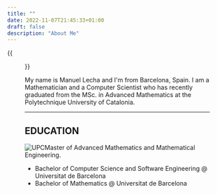 ```yaml
---
title: ""
date: 2022-11-07T21:45:33+01:00
draft: false
description: "About Me" 
---
```


{{<figure src="/roundme.png" alt="This is how I look like" position="center" height="200px" width="200px">}} 

My name is Manuel Lecha and I'm from Barcelona, Spain. I am a Mathematician and a Computer Scientist who has recently graduated from the MSc. in Advanced Mathematics at the Polytechnique University of Catalonia. 

<hr>

## EDUCATION

<div> <img src="/UPC.png" alt="UPC" position="center" style="float: left;"> Master of Advanced Mathematics and Mathematical Engineering.</div>

<!-- {{<figure src="/UPC.png" alt="UPC" position="center" height="50px" width="50px"}} Master of Advanced Mathematics and Mathematical Engineering. -->

- Bachelor of Computer Science and Software Engineering @ Universitat de Barcelona
- Bachelor of Mathematics @ Universitat de Barcelona